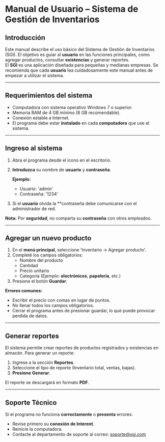 # Manual de Usuario – Sistema de Gestión de Inventarios

## Introducción  

Este manual describe el uso básico del Sistema de Gestión de Inventarios (SGI). El objetivo es guiar al **usuario** en las funciones principales, como agregar productos, consultar **existencias** y generar reportes.  
El **SGI** es una aplicación diseñada para pequeñas y medianas empresas. Se recomienda que cada **usuario** lea cuidadosamente este manual antes de empezar a utilizar el sistema.  

---

## Requerimientos del sistema  

- Computadora con sistema operativo Windows 7 o superior.  
- Memoria RAM de 4 GB mínimo (8 GB recomendable).  
- Conexión estable a Internet.  
- El programa debe estar **instalado** en cada **computadora** que use el sistema.  

---

## Ingreso al sistema  

1. Abra el programa desde el icono en el escritorio.  
2. **Introduzca** su nombre de **usuario** y **contraseña**.  

   **Ejemplo:**  
   - Usuario: 'admin'
   - Contraseña: '1234'  

3. Si el **usuario** olvida la **contraseña debe comunicarse con el administrador de red.  

**Nota:** Por **seguridad**, no comparta su **contraseña** con otros empleados.  

---

## Agregar un nuevo producto  

1. En el **menú principal**, seleccione 'Inventario → Agregar producto'.  
2. Completé los campos obligatorios:  
   - Nombre del producto  
   - Cantidad  
   - Precio unitario  
   - Categoría (Ejemplo: **electrónicos**, **papelería**, etc.)  
3. Presione el botón **Guardar**.  

**Errores comunes:**  
- Escribir el precio con comas en lugar de puntos.  
- No llenar todos los campos obligatorios.  
- Cerrar el programa antes de presionar guardar, lo que puede provocar perdida de datos.  

---

## Generar reportes  

El sistema permite crear reportes de productos registrados y existencias en almacén. Para generar un reporte:  

1. Ingrese a la sección **Reportes**.  
2. Seleccione el tipo de reporte (Inventario total, ventas, bajas).  
3. **Presione** **Generar**.  

El reporte se descargará en formato **PDF**.  

---

## Soporte Técnico  

Si el programa no funciona **correctamente** o **presenta** errores:  

- Revise primero su **conexión de Interent**.  
- Reinicie la computadora.  
- Contacte al departamento de soporte al correo: [soporte@sgi.com](mailto:soporte@sgi.com)  
